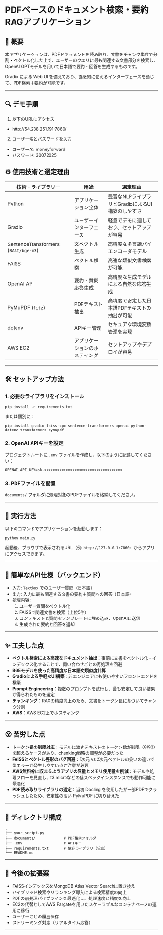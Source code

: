 # PDFベースのドキュメント検索・要約RAGアプリケーション

## 📝 概要

本アプリケーションは、PDFドキュメントを読み取り、文書をチャンク単位で分割・ベクトル化した上で、ユーザーのクエリに最も関連する文書部分を検索し、OpenAI GPTモデルを用いて日本語で要約・回答を生成するものです。

Gradio による Web UI を備えており、直感的に使えるインターフェースを通じて、PDF検索＋要約が可能です。

---

## 🔍 デモ手順

1. 以下のURLにアクセス
- http://54.238.251.191:7860/

2. ユーザー名とパスワードを入力
- ユーザー名: moneyforward
- パスワード: 30072025

## ⚙️ 使用技術と選定理由

| 技術・ライブラリー| 用途 | 選定理由 |
|--------------|------|----------|
| Python       | アプリケーション全体 | 豊富なNLPライブラリとGradioによるUI構築のしやすさ |
| Gradio       | ユーザーインターフェース | 軽量でデモに適しており、セットアップが容易 |
| SentenceTransformers (`BAAI/bge-m3`) | 文ベクトル生成 | 高精度な多言語バイエンコーダモデル |
| FAISS        | ベクトル検索 | 高速な類似文書検索が可能 |
| OpenAI API   | 要約・質問応答生成 | 高精度な生成モデルによる自然な応答生成 |
| PyMuPDF (`fitz`) | PDFテキスト抽出 | 高精度で安定した日本語PDFテキストの抽出が可能 |
| dotenv       | APIキー管理 | セキュアな環境変数管理を実現 |
| AWS EC2 | アプリケーションのホスティング | セットアップやデプロイが容易|

---

## 🛠️ セットアップ方法

### 1. 必要なライブラリをインストール

```
pip install -r requirements.txt
```

または個別に：

```
pip install gradio faiss-cpu sentence-transformers openai python-dotenv transformers pymupdf 
```

### 2. OpenAI APIキーを設定

プロジェクトルートに `.env` ファイルを作成し、以下のように記述してください：

```
OPENAI_API_KEY=sk-xxxxxxxxxxxxxxxxxxxxxxxxxxxxxxxxxxxx
```

### 3. PDFファイルを配置

`documents/` フォルダに処理対象のPDFファイルを格納してください。

---

## 🚀 実行方法

以下のコマンドでアプリケーションを起動します：

```
python main.py
```

起動後、ブラウザで表示されるURL（例: `http://127.0.0.1:7860`）からアプリにアクセスできます。

---

## 🔌 簡単なAPI仕様（バックエンド）

- 入力: `Textbox` でのユーザー質問（日本語）
- 出力: 入力に最も関連する文書の要約＋質問への回答（日本語）
- 処理内容:
  1. ユーザー質問をベクトル化
  2. FAISSで関連文書を検索（上位5件）
  3. コンテキストと質問をテンプレートに埋め込み、OpenAIに送信
  4. 生成された要約と回答を返却

---

## ✨ 工夫した点

- **ベクトル検索による高速なドキュメント抽出**：事前に文書をベクトル化・インデックス化することで、問い合わせごとの再処理を回避
- **BGEモデルを使った高精度な日本語文類似度計算**
- **Gradioによる手軽なUI構築**：非エンジニアにも使いやすいフロントエンドを構築
- **Prompt Engineering**：複数のプロンプトを試行し、最も安定して良い結果が得られたものを選定
- **チャンキング**：RAGの精度向上のため、文書をトークン長に基づいてチャンク分割
- **AWS**：AWS EC2上でホスティング

---

## 😵 苦労した点

- **トークン長の制限対応**：モデルに渡すテキストのトークン数が制限（8192）を超えるケースがあり、chunking戦略の調整が必要だった
- **FAISSとベクトル整形のバグ回避**：1次元 vs 2次元ベクトルの扱いの違いで型エラーが発生しやすい点に注意が必要
- **AWS無料枠に収まるようアプリの容量とメモリ使用量を削減**：モデルや処理フローを見直し、t3.microなどの低スペックインスタンスでも動作可能に最適化
- **PDF読み取りライブラリの選定**：当初 Docling を使用したが一部PDFでクラッシュしたため、安定性の高い PyMuPDF に切り替えた

---

## 📁 ディレクトリ構成

```
.
├── your_script.py
├── documents/             # PDF格納フォルダ
├── .env                   # APIキー
├── requirements.txt       # 依存ライブラリ（任意）
└── README.md
```

---

## 📌 今後の拡張案

- FAISSインデックスをMongoDB Atlas Vector Searchに置き換え
- ハイブリッド検索やリランキング導入による検索精度の向上
- PDFの前処理パイプラインを最適化し、処理速度と精度を向上
- EC2の代替としてAWS Fargateを用いたスケーラブルなコンテナベースの運用に移行
- ユーザーごとの履歴保存
- ストリーミング対応（リアルタイム応答）

---

